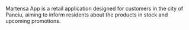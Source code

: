 Martensa App is a retail application designed for customers in the city of Panciu, aiming to inform residents about the products in stock and upcoming promotions.
